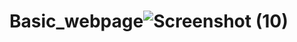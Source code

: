 # Basic_webpage![Screenshot (10)](https://user-images.githubusercontent.com/128973236/234852379-94247d72-6f05-45b2-ac2d-cbd2ac763e62.png)
